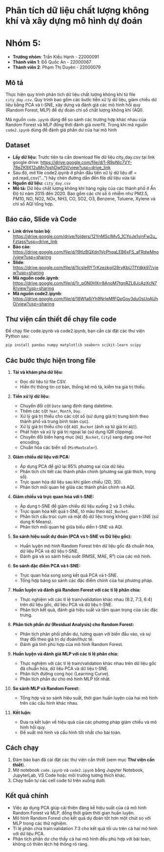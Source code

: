 # Phân tích dữ liệu chất lượng không khí và xây dựng mô hình dự đoán

# Nhóm 5:
- **Trưởng nhóm**: Trần Kiều Hạnh - 22000091
- **Thành viên 1**: Đỗ Quốc An - 22000067
- **Thành viên 2**: Phạm Thị Duyên - 22000079

## Mô tả

Thực hiện quy trình phân tích dữ liệu chất lượng không khí từ file `city_day.csv`. Quy trình bao gồm các bước tiền xử lý dữ liệu, giảm chiều dữ liệu bằng PCA và t-SNE, xây dựng và đánh giá các mô hình hồi quy (Random Forest, MLP) để dự đoán chỉ số chất lượng không khí (AQI).

Mã nguồn `code.ipynb` dùng để so sánh các trường hợp khác nhau của Random Forest và MLP đồng thời đánh giá overfit. Trong khi mã nguồn `code2.ipynb` dùng để đánh giá phần dư của hai mô hình

## Dataset
- **Lấy dữ liệu:** Trước tiên ta cần download file dữ liệu city_day.csv tại link google drive: https://drive.google.com/file/d/1-R9pNlc7VY-78eZK9X12uMn7oshDwfGV/view?usp=drive_link
- Sau đó, mở file code2.ipynb ở phần đầu tiền xử lý dữ liệu df = pd.read_csv(“...”)  hãy chèn đường dẫn đến file dữ liệu vừa tải
- **Nguồn dữ liệu:** `city_day.csv`
- **Mô tả:** Dữ liệu chất lượng không khí hàng ngày của các thành phố ở Ấn Độ từ năm 2015 đến 2020. Bao gồm các chỉ số ô nhiễm như PM2.5, PM10, NO, NO2, NOx, NH3, CO, SO2, O3, Benzene, Toluene, Xylene và chỉ số AQI tổng hợp.

## Báo cáo, Slide và Code
- **Link drive toàn bộ**: https://drive.google.com/drive/folders/12YnMScIMv5_1CYoJe1vjnFw2u_Fztass?usp=drive_link
- **Báo cáo**: https://drive.google.com/file/d/19tIzBQXdn1VcPhqaLEB6xFS_aFRdwMno/view?usp=sharing
- **Slide**: https://drive.google.com/file/d/1lcsIeRYTrKzezkgil28ryKbUTfYdkk97/view?usp=sharing
- **Mã nguồn code.ipynb**: https://drive.google.com/file/d/1r_p0N0HXrr8AnoM7tgnRZL6JcAzXcN7R/view?usp=sharing
- **Mã nguồn code2.ipynb**: https://drive.google.com/file/d/18Wfa6jYh9NrleMfFQpGoy3duOsUoAUhO/view?usp=sharing

## Thư viện cần thiết để chạy file code

Để chạy file code.ipynb và code2.ipynb, bạn cần cài đặt các thư viện Python sau:

```bash
pip install pandas numpy matplotlib seaborn scikit-learn scipy
```

## Các bước thực hiện trong file 

1.  **Tải và khám phá dữ liệu:**
    *   Đọc dữ liệu từ file CSV.
    *   Hiển thị thông tin cơ bản, thống kê mô tả, kiểm tra giá trị thiếu.

2.  **Tiền xử lý dữ liệu:**
    *   Chuyển đổi cột `Date` sang định dạng datetime.
    *   Thêm các cột `Year`, `Month`, `Day`.
    *   Xử lý giá trị thiếu cho các cột số (sử dụng giá trị trung bình theo thành phố và trung bình toàn cục).
    *   Xử lý giá trị thiếu cho cột `AQI_Bucket` (ánh xạ từ giá trị `AQI`).
    *   Phát hiện và xử lý giá trị ngoại lai (sử dụng IQR clipping).
    *   Chuyển đổi biến hạng mục (`AQI_Bucket`, `City`) sang dạng one-hot encoding.
    *   Chuẩn hóa các biến số (`MinMaxScaler`).

3.  **Giảm chiều dữ liệu với PCA:**
    *   Áp dụng PCA để giữ lại 95% phương sai của dữ liệu.
    *   Phân tích chi tiết các thành phần chính (phương sai giải thích, trọng số).
    *   Trực quan hóa dữ liệu sau khi giảm chiều (2D, 3D).
    *   Phân tích mối quan hệ giữa các thành phần chính và AQI.

4.  **Giảm chiều và trực quan hóa với t-SNE:**
    *   Áp dụng t-SNE để giảm chiều dữ liệu xuống 2 và 3 chiều.
    *   Trực quan hóa kết quả t-SNE, tô màu theo `AQI_Bucket`.
    *   Phân tích cấu trúc cụm và mật độ dữ liệu trong không gian t-SNE (sử dụng K-Means).
    *   Phân tích mối quan hệ giữa biểu diễn t-SNE và AQI.

5.  **So sánh hiệu suất dự đoán (PCA vs t-SNE vs Dữ liệu gốc):**
    *   Huấn luyện mô hình Random Forest trên dữ liệu gốc đã chuẩn hóa, dữ liệu PCA và dữ liệu t-SNE.
    *   Đánh giá và so sánh hiệu suất (RMSE, MAE, R²) của các mô hình.

6.  **So sánh đặc điểm PCA và t-SNE:**
    *   Trực quan hóa song song kết quả PCA và t-SNE.
    *   Tổng hợp bảng so sánh các đặc điểm chính của hai phương pháp.

7.  **Huấn luyện và đánh giá Random Forest với các tỉ lệ phân chia:**
    *   Thực nghiệm với các tỉ lệ train/validation khác nhau (8:2, 7:3, 6:4) trên dữ liệu gốc, dữ liệu PCA và dữ liệu t-SNE.
    *   Phân tích kết quả, đánh giá hiệu suất và tầm quan trọng của các đặc trưng.

8.  **Phân tích phần dư (Residual Analysis) cho Random Forest:**
    *   Phân tích phân phối phần dư, tương quan với biến đầu vào, và sự thay đổi theo giá trị dự đoán/thực tế.
    *   Đánh giá tính phù hợp của mô hình Random Forest.

9.  **Huấn luyện và đánh giá MLP với các tỉ lệ phân chia:**
    *   Thực nghiệm với các tỉ lệ train/validation khác nhau trên dữ liệu gốc đã chuẩn hóa, dữ liệu PCA và dữ liệu t-SNE.
    *   Phân tích đường cong học (Learning Curve).
    *   Phân tích phần dư cho mô hình MLP tốt nhất.

10. **So sánh MLP và Random Forest:**
    *   Tổng hợp và so sánh hiệu suất, thời gian huấn luyện của hai mô hình trên các cấu hình khác nhau.

11. **Kết luận:**
    *   Đưa ra kết luận về hiệu quả của các phương pháp giảm chiều và mô hình hồi quy.
    *   Đề xuất mô hình và cấu hình tốt nhất cho bài toán.

## Cách chạy

1.  Đảm bảo bạn đã cài đặt các thư viện cần thiết (xem mục **Thư viện cần thiết**).
2.  Mở notebook `code.ipynb` và `code2.ipynb` bằng Jupyter Notebook, JupyterLab, VS Code hoặc môi trường tương thích khác.
3.  Chạy tuần tự các cell code từ trên xuống dưới.

## Kết quả chính

- Việc áp dụng PCA giúp cải thiện đáng kể hiệu suất của cả mô hình Random Forest và MLP, đồng thời giảm thời gian huấn luyện.
- Mô hình Random Forest cho kết quả dự đoán tốt hơn một chút so với MLP trong các thử nghiệm.
- Tỉ lệ phân chia train:validation 7:3 cho kết quả tối ưu trên cả hai mô hình với dữ liệu PCA.
- Phân tích phần dư cho thấy cả hai mô hình đều phù hợp với bài toán, không có thiên lệch hệ thống rõ ràng.

